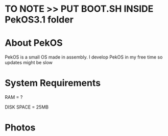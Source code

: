 # TO NOTE >> PUT BOOT.SH INSIDE PekOS3.1 folder

# About PekOS
PekOS is a small OS made in assembly. I develop PekOS in my free time so updates might be slow

# System Requirements

RAM = ?

DISK SPACE = 25MB

# Photos

